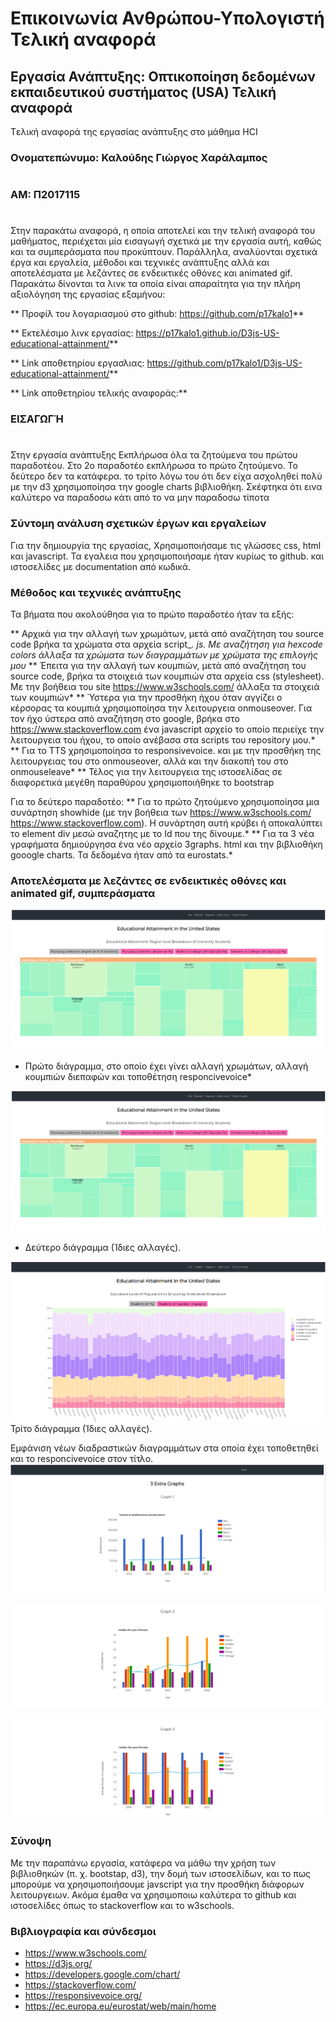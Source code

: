 # Επικοινωνία Ανθρώπου-Υπολογιστή Τελική αναφορά
## Εργασία Ανάπτυξης: Οπτικοποίηση δεδομένων εκπαιδευτικού συστήματος (USA) Τελική αναφορά

Tελική αναφορά της εργασίας ανάπτυξης στο μάθημα HCI

### Ονοματεπώνυμο: Καλούδης Γιώργος Χαράλαμπος
# 
### ΑΜ: Π2017115
# 
Στην παρακάτω αναφορά, η οποία αποτελεί και την τελική αναφορά του μαθήματος, περιέχεται μία εισαγωγή σχετικά με την εργασία αυτή, καθώς και τα συμπεράσματα που προκύπτουν. Παράλληλα, αναλύονται σχετικά έργα και εργαλεία, μέθοδοι και τεχνικές ανάπτυξης αλλά και αποτελέσματα με λεζάντες σε ενδεικτικές οθόνες και animated gif. Παρακάτω δίνονται τα λινκ τα οποία είναι απαραίτητα για την πλήρη αξιολόγηση της εργασίας εξαμήνου: 

** Προφίλ του λογαριασμού στο github: https://github.com/p17kalo1** 

** Εκτελέσιμο λινκ εργασίας: https://p17kalo1.github.io/D3js-US-educational-attainment/** 

** Link αποθετηρίου εργασλιας: https://github.com/p17kalo1/D3js-US-educational-attainment/** 

** Link αποθετηρίου τελικής αναφοράς:** 

### ΕΙΣΑΓΩΓΉ
# 

Στην εργασία ανάπτυξης Εκπλήρωσα όλα τα ζητούμενα του πρώτου παραδοτέου. Στο 2ο παραδοτέο εκπλήρωσα το πρώτο ζητούμενο. Το δεύτερο δεν τα κατάφερα. το τρίτο λόγω του ότι δεν είχα ασχοληθεί πολύ με την d3 χρησιμοποίησα την google charts βιβλιοθήκη. Σκέφτηκα ότι εινα καλύτερο να παραδοσω κάτι από το να μην παραδοσω τίποτα

### Σύντομη ανάλυση σχετικών έργων και εργαλείων

Για την δημιουργία της εργασίας, Χρησιμοποιήσαμε τις γλώσσες css, html και javascript. Τα εγαλεια που χρησιμοποιήσαμε ήταν κυρίως το github. και ιστοσελίδες με documentation από κωδικά. 

### Μέθοδος και τεχνικές ανάπτυξης

Τα βήματα που ακολούθησα για το πρώτο παραδοτέο ήταν τα εξής: 

** Αρχικά για την αλλαγή των χρωμάτων, μετά από αναζήτηση του source code βρήκα τα χρώματα στα αρχεία script_*. js. Με αναζήτηση για hexcode colors άλλαξα τα χρώματα των διαγραμμάτων με χρώματα της επιλογής μου* 
** Έπειτα για την αλλαγή των κουμπιών, μετά από αναζήτηση του source code, βρήκα τα στοιχειά των κουμπιών στα αρχεία css (stylesheet). Με την βοήθεια του site https://www.w3schools.com/ άλλαξα τα στοιχειά των κουμπιών* 
** Ύστερα για την προσθήκη ήχου όταν αγγίζει ο κέρσορας τα κουμπιά χρησιμοποίησα την λειτουργεια onmouseover. Για τον ήχο ύστερα από αναζήτηση στο google, βρήκα στο https://www.stackoverflow.com ένα javascript αρχείο το οποίο περιείχε την λειτουργεια του ήχου, το οποίο ανέβασα στα scripts του repository μου.* 
** Για το TTS χρησιμοποίησα το responsivevoice. και με την προσθήκη της λειτουργειας του στο onmouseover, αλλά και την διακοπή του στο onmouseleave* 
** Τέλος για την λειτουργεια της ιστοσελίδας σε διαφορετικά μεγέθη παραθύρου χρησιμοποιήθηκε το bootstrap

Για το δεύτερο παραδοτέο: 
** Για το πρώτο ζητούμενο χρησιμοποίησα μια συνάρτηση showhide (με την βοήθεια των https://www.w3schools.com/ https://www.stackoverflow.com). Η συνάρτηση αυτή κρύβει ή αποκαλύπτει το element div μεσώ αναζητης με το Id που της δίνουμε.* 
** Για τα 3 νέα γραφήματα δημιούργησα ένα νέο αρχείο 3graphs. html και την βιβλιοθήκη gooogle charts. Τα δεδομένα ήταν από τα eurostats.* 

### Aποτελέσματα με λεζάντες σε ενδεικτικές οθόνες και animated gif, συμπεράσματα

![Screenshot](image5.png) 
* Πρώτο διάγραμμα, στο οποίο έχει γίνει αλλαγή χρωμάτων, αλλαγή κουμπιών διεπαφών και τοποθέτηση responcivevoice* 

![Screenshot](image5.png) 
* Δεύτερο διάγραμμα (Ίδιες αλλαγές). 

![Screenshot](image6.png) 
Τρίτο διάγραμμα (Ίδιες αλλαγές). 

Eμφάνιση νέων διαδραστικών διαγραμμάτων στα οποία έχει τοποθετηθεί και το responcivevoice στον τίτλο. 
![Screenshot](image7.png) 

![Screenshot](image8.png) 

![Screenshot](image9.png) 


### Σύνοψη
Με την παραπάνω εργασία, κατάφερα να μάθω την χρήση των βιβλιοθηκών (π. χ. bootstap, d3), την δομή των ιστοσελίδων, και το πως μπορούμε να χρησιμοποιήσουμε javscript για την προσθήκη διάφορων λειτουργειων. Ακόμα έμαθα να χρησιμοπoιω καλύτερα το github και ιστοσελίδες όπως το stackoverflow και το w3schools. 

### Βιβλιογραφία και σύνδεσμοι

* https://www.w3schools.com/
* https://d3js.org/
* https://developers.google.com/chart/
* https://stackoverflow.com/
* https://responsivevoice.org/
* https://ec.europa.eu/eurostat/web/main/home
